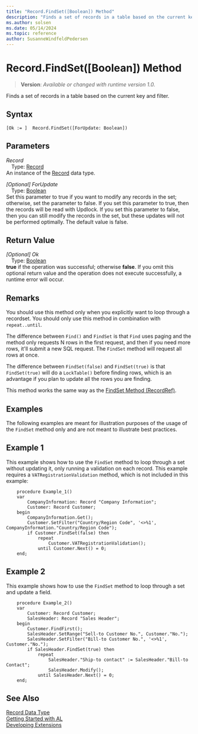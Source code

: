 ```yaml
---
title: "Record.FindSet([Boolean]) Method"
description: "Finds a set of records in a table based on the current key and filter."
ms.author: solsen
ms.date: 05/14/2024
ms.topic: reference
author: SusanneWindfeldPedersen
---
```

[//]: # (START>DO_NOT_EDIT)
[//]: # (IMPORTANT:Do not edit any of the content between here and the END>DO_NOT_EDIT.)
[//]: # (Any modifications should be made in the .xml files in the ModernDev repo.)
# Record.FindSet([Boolean]) Method
> **Version**: _Available or changed with runtime version 1.0._

Finds a set of records in a table based on the current key and filter.


## Syntax
```AL
[Ok := ]  Record.FindSet([ForUpdate: Boolean])
```
## Parameters
*Record*  
&emsp;Type: [Record](record-data-type.md)  
An instance of the [Record](record-data-type.md) data type.  

*[Optional] ForUpdate*  
&emsp;Type: [Boolean](../boolean/boolean-data-type.md)  
Set this parameter to true if you want to modify any records in the set; otherwise, set the parameter to false. If you set this parameter to true, then the records will be read with Updlock. If you set this parameter to false, then you can still modify the records in the set, but these updates will not be performed optimally. The default value is false.
          


## Return Value
*[Optional] Ok*  
&emsp;Type: [Boolean](../boolean/boolean-data-type.md)  
**true** if the operation was successful; otherwise **false**.   If you omit this optional return value and the operation does not execute successfully, a runtime error will occur.  


[//]: # (IMPORTANT: END>DO_NOT_EDIT)

## Remarks

You should use this method only when you explicitly want to loop through a recordset. You should only use this method in combination with `repeat..until`.  

The difference between `Find()` and `FindSet` is that `Find` uses paging and the method only requests N rows in the first request, and then if you need more rows, it'll submit a new SQL request. The `FindSet` method will request all rows at once. 

The difference between `FindSet(false)` and `FindSet(true)` is that `FindSet(true)` will do a `LockTable()` before finding rows, which is an advantage if you plan to update all the rows you are finding.

This method works the same way as the [FindSet Method (RecordRef)](../recordref/recordref-findset-method.md).

## Examples

The following examples are meant for illustration purposes of the usage of the `FindSet` method only and are not meant to illustrate best practices.

## Example 1

This example shows how to use the `FindSet` method to loop through a set without updating it, only running a validation on each record. This example requires a `VATRegistrationValidation` method, which is not included in this example:

```al
    procedure Example_1()
    var
        CompanyInformation: Record "Company Information";
        Customer: Record Customer;
    begin
        CompanyInformation.Get();
        Customer.SetFilter("Country/Region Code", '<>%1', CompanyInformation."Country/Region Code");
        if Customer.FindSet(false) then
            repeat
                Customer.VATRegistrationValidation();
            until Customer.Next() = 0;
    end;
``` 

## Example 2

This example shows how to use the `FindSet` method to loop through a set and update a field.

```al
    procedure Example_2()
    var
        Customer: Record Customer;
        SalesHeader: Record "Sales Header";
    begin
        Customer.FindFirst();
        SalesHeader.SetRange("Sell-to Customer No.", Customer."No.");
        SalesHeader.SetFilter("Bill-to Customer No.", '<>%1', Customer."No.");
        if SalesHeader.FindSet(true) then
            repeat
                SalesHeader."Ship-to contact" := SalesHeader."Bill-to Contact";
                SalesHeader.Modify();
            until SalesHeader.Next() = 0;
    end;
```

## See Also
[Record Data Type](record-data-type.md)  
[Getting Started with AL](../../devenv-get-started.md)  
[Developing Extensions](../../devenv-dev-overview.md)